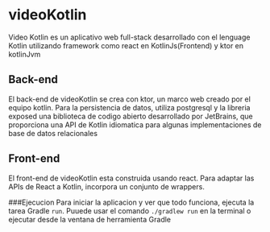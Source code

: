 # videoKotlin
Video Kotlin es un aplicativo web full-stack desarrollado con el lenguage Kotlin
utilizando framework como react en KotlinJs(Frontend) y ktor en kotlinJvm

## Back-end
El back-end de videoKotlin se crea con ktor, un marco web creado por el equipo kotlin.
Para la persistencia de datos, utiliza postgresql y la libreria exposed una biblioteca de codigo abierto desarrollado por JetBrains, que proporciona una API de Kotlin idiomatica para algunas implementaciones de base de datos relacionales

## Front-end
El front-end de videoKotlin esta construida usando react. Para adaptar las APIs de React a Kotlin, incorpora un conjunto de wrappers.

###Ejecucion
Para iniciar la aplicacion y ver que todo funciona, ejecuta la tarea Gradle ``run``.
Puuede usar el comando ``./gradlew run`` en la terminal o ejecutar desde la ventana de herramienta Gradle
